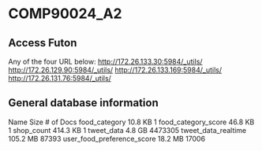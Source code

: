 # COMP90024_A2
## Access Futon
Any of the four URL below:
http://172.26.133.30:5984/_utils/
http://172.26.129.90:5984/_utils/
http://172.26.133.169:5984/_utils/
http://172.26.131.76:5984/_utils/
## General database information
Name	Size	# of Docs
food_category	10.8 KB	1
food_category_score	46.8 KB	1
shop_count	414.3 KB	1
tweet_data	4.8 GB	4473305
tweet_data_realtime	105.2 MB	87393
user_food_preference_score	18.2 MB	17006
